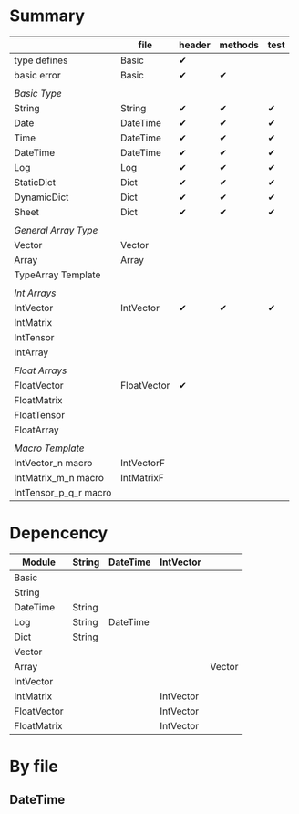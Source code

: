 # Summary

|                       | file        | header   | methods  | test     |
|-----------------------|-------------|----------|----------|----------|
| type defines          | Basic       | &#x2714; |          |          |
| basic error           | Basic       | &#x2714; | &#x2714; |          |
|                       |             |          |          |          |
| *Basic Type*          |             |          |          |          |
| String                | String      | &#x2714; | &#x2714; | &#x2714; |
| Date                  | DateTime    | &#x2714; | &#x2714; | &#x2714; |
| Time                  | DateTime    | &#x2714; | &#x2714; | &#x2714; |
| DateTime              | DateTime    | &#x2714; | &#x2714; | &#x2714; |
| Log                   | Log         | &#x2714; | &#x2714; | &#x2714; |
| StaticDict            | Dict        | &#x2714; | &#x2714; | &#x2714; |
| DynamicDict           | Dict        | &#x2714; | &#x2714; | &#x2714; |
| Sheet                 | Dict        | &#x2714; | &#x2714; | &#x2714; |
|                       |             |          |          |          |
| *General Array Type*  |             |          |          |          |
| Vector                | Vector      |          |          |          |
| Array                 | Array       |          |          |          |
| TypeArray Template    |             |          |          |          |
|                       |             |          |          |          |
| *Int Arrays*          |             |          |          |          |
| IntVector             | IntVector   | &#x2714; | &#x2714; | &#x2714; |
| IntMatrix             |             |          |          |          |
| IntTensor             |             |          |          |          |
| IntArray              |             |          |          |          |
|                       |             |          |          |          |
| *Float Arrays*        |             |          |          |          |
| FloatVector           | FloatVector | &#x2714; |          |          |
| FloatMatrix           |             |          |          |          |
| FloatTensor           |             |          |          |          |
| FloatArray            |             |          |          |          |
|                       |             |          |          |          |
| *Macro Template*      |             |          |          |          |
| IntVector_n macro     | IntVectorF  |          |          |          |
| IntMatrix_m_n macro   | IntMatrixF  |          |          |          |
| IntTensor_p_q_r macro |             |          |          |          |

# Depencency

| Module      | String | DateTime | IntVector |        |
|-------------|--------|----------|-----------|--------|
| Basic       |        |          |           |        |
| String      |        |          |           |        |
| DateTime    | String |          |           |        |
| Log         | String | DateTime |           |        |
| Dict        | String |          |           |        |
| Vector      |        |          |           |        |
| Array       |        |          |           | Vector |
| IntVector   |        |          |           |        |
| IntMatrix   |        |          | IntVector |        |
| FloatVector |        |          | IntVector |        |
| FloatMatrix |        |          | IntVector |        |

# By file

## DateTime
